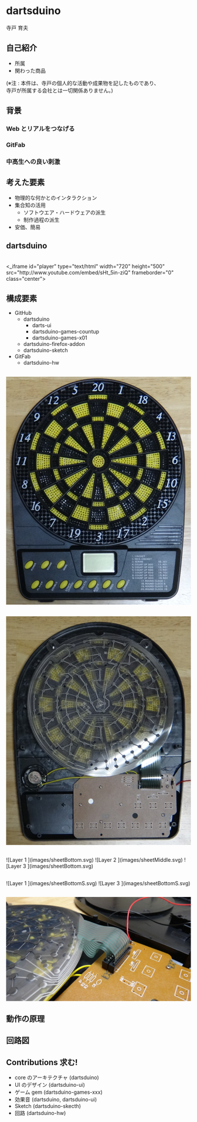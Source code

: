 
# dartsduino    <!-- class: "slide", id: "title" -->

寺戸 育夫


## 自己紹介    <!-- class: "slide" -->

* 所属
* 関わった商品

<div class="note">
  (※注 : 本件は、寺戸の個人的な活動や成果物を記したものであり、<br> 寺戸が所属する会社とは一切関係ありません。)
</div>


## 背景    <!-- class: "slide", dx: 0, dy: 0 -->

### Web とリアルをつなげる    <!-- class: "slide", tx: -250, scale: 0.25 -->

### GitFab                  <!-- class: "slide", scale: 0.25 -->

### 中高生への良い刺激        <!-- class: "slide", tx: 250, scale: 0.25 -->

##     <!-- dx: 1500, dy: 0 -->


## 考えた要素    <!-- class: "slide" -->

* 物理的な何かとのインタラクション
* 集合知の活用
  * ソフトウエア・ハードウェアの派生
  * 制作過程の派生
* 安価、簡易


## dartsduino    <!-- class: "slide" -->

<br>
<_iframe id="player" type="text/html" width="720" height="500"
  src="http://www.youtube.com/embed/sHt_5in-ziQ"
  frameborder="0" class="center">
</_iframe>


## 構成要素    <!-- class: "slide" -->

* GitHub
  * dartsduino
     * darts-ui
     * dartsduino-games-countup
     * dartsduino-games-x01  
  * dartsduino-firefox-addon
  * dartsduino-sketch
* GitFab
  * dartsduino-hw


##     <!-- x: 10000, y: 2000, z: -10, rotate-y: -180, dx: 0, dy: 0, dz: 0 -->

![Front   <!-- class: "center", id: "front", width: 560 -->](images/front.jpg)


##     <!-- z: 0 -->

![Back    <!-- class: "center", id: "back", width: 560 -->](images/back.jpg)


##     <!-- id: "sheets", z: 200, rotate-x: -70, rotate-y: -45 -->

<div id="layers" class="center">
  ![Layer 1   <!-- class: "layer", id: "layer1", width: 560 -->](images/sheetBottom.svg)
  ![Layer 2   <!-- class: "layer", id: "layer2", width: 560 -->](images/sheetMiddle.svg)
  ![Layer 3   <!-- class: "layer", id: "layer3", width: 560 -->](images/sheetBottom.svg)
</div>


##     <!-- id: "sheets-detail" -->


##     <!-- id: "sheets-simple" -->

<div id="rel" class="center">
  ![Layer 1   <!-- class="abs", id: "sheetBS", width: 560 -->](images/sheetBottomS.svg)
  ![Layer 3   <!-- class="abs", id: "sheetTS", width: 560 -->](images/sheetBottomS.svg)
</div>


##     <!-- x: 10160, y: 2120, z: 0, rotate-x: -35, rotate-y: -70, rotate-z: 35, scale: 0.15 -->

![Connector   <!-- class: "center", id: "connector", width: 1000 -->](images/connector.jpg)


## 動作の原理    <!-- x: 0, y: 3000, z: 0, class: "slide", dx: 1500, dy: 0, dz: 0 -->



## 回路図    <!-- class: "slide" -->



## Contributions 求む!    <!-- class: "slide" -->

* core のアーキテクチャ (dartsduino)
* UI のデザイン (dartsduino-ui)
* ゲーム gem (dartsduino-games-xxx)
* 効果音 (dartsduino, dartsduino-ui)
* Sketch (dartsduino-skecth)
* 回路 (dartsduino-hw)
